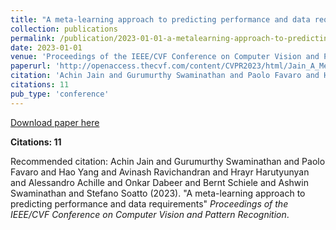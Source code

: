 ```yaml
---
title: "A meta-learning approach to predicting performance and data requirements"
collection: publications
permalink: /publication/2023-01-01-a-metalearning-approach-to-predicting-performance-
date: 2023-01-01
venue: 'Proceedings of the IEEE/CVF Conference on Computer Vision and Pattern Recognition'
paperurl: 'http://openaccess.thecvf.com/content/CVPR2023/html/Jain_A_Meta-Learning_Approach_to_Predicting_Performance_and_Data_Requirements_CVPR_2023_paper.html'
citation: 'Achin Jain and Gurumurthy Swaminathan and Paolo Favaro and Hao Yang and Avinash Ravichandran and Hrayr Harutyunyan and Alessandro Achille and Onkar Dabeer and Bernt Schiele and Ashwin Swaminathan and Stefano Soatto (2023). &quot;A meta-learning approach to predicting performance and data requirements&quot; <i>Proceedings of the IEEE/CVF Conference on Computer Vision and Pattern Recognition</i>.'
citations: 11
pub_type: 'conference'
---
```


<a href='http://openaccess.thecvf.com/content/CVPR2023/html/Jain_A_Meta-Learning_Approach_to_Predicting_Performance_and_Data_Requirements_CVPR_2023_paper.html'>Download paper here</a>

**Citations: 11**

Recommended citation: Achin Jain and Gurumurthy Swaminathan and Paolo Favaro and Hao Yang and Avinash Ravichandran and Hrayr Harutyunyan and Alessandro Achille and Onkar Dabeer and Bernt Schiele and Ashwin Swaminathan and Stefano Soatto (2023). "A meta-learning approach to predicting performance and data requirements" <i>Proceedings of the IEEE/CVF Conference on Computer Vision and Pattern Recognition</i>.